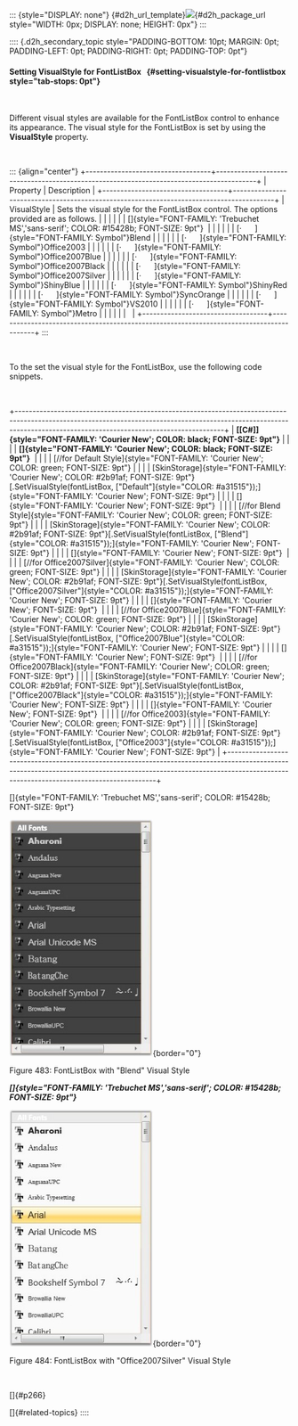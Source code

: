 ::: {style="DISPLAY: none"}
[](ms-xhelp:///?Id=d2h_url_template){#d2h_url_template}![](!package_url!){#d2h_package_url style="WIDTH: 0px; DISPLAY: none; HEIGHT: 0px"}
:::

:::: {.d2h_secondary_topic style="PADDING-BOTTOM: 10pt; MARGIN: 0pt; PADDING-LEFT: 0pt; PADDING-RIGHT: 0pt; PADDING-TOP: 0pt"}
#### Setting VisualStyle for FontListBox   {#setting-visualstyle-for-fontlistbox style="tab-stops: 0pt"}

 

Different visual styles are available for the FontListBox control to enhance its appearance. The visual style for the FontListBox is set by using the **VisualStyle** property.

 

::: {align="center"}
+-----------------------------------+-----------------------------------------------------------------------------------------+
| Property                          | Description                                                                             |
+-----------------------------------+-----------------------------------------------------------------------------------------+
| VisualStyle                       | Sets the visual style for the FontListBox control. The options provided are as follows. |
|                                   |                                                                                         |
|                                   | []{style="FONT-FAMILY: 'Trebuchet MS','sans-serif'; COLOR: #15428b; FONT-SIZE: 9pt"}    |
|                                   |                                                                                         |
|                                   | [·      ]{style="FONT-FAMILY: Symbol"}Blend                                             |
|                                   |                                                                                         |
|                                   | [·      ]{style="FONT-FAMILY: Symbol"}Office2003                                        |
|                                   |                                                                                         |
|                                   | [·      ]{style="FONT-FAMILY: Symbol"}Office2007Blue                                    |
|                                   |                                                                                         |
|                                   | [·      ]{style="FONT-FAMILY: Symbol"}Office2007Black                                   |
|                                   |                                                                                         |
|                                   | [·      ]{style="FONT-FAMILY: Symbol"}Office2007Silver                                  |
|                                   |                                                                                         |
|                                   | [·      ]{style="FONT-FAMILY: Symbol"}ShinyBlue                                         |
|                                   |                                                                                         |
|                                   | [·      ]{style="FONT-FAMILY: Symbol"}ShinyRed                                          |
|                                   |                                                                                         |
|                                   | [·      ]{style="FONT-FAMILY: Symbol"}SyncOrange                                        |
|                                   |                                                                                         |
|                                   | [·      ]{style="FONT-FAMILY: Symbol"}VS2010                                            |
|                                   |                                                                                         |
|                                   | [·      ]{style="FONT-FAMILY: Symbol"}Metro                                             |
|                                   |                                                                                         |
|                                   |                                                                                         |
+-----------------------------------+-----------------------------------------------------------------------------------------+
:::

 

To the set the visual style for the FontListBox, use the following code snippets.

 

+----------------------------------------------------------------------------------------------------------------------------------------------------------------------------------------------------------------------+
| **[\[C#\]]{style="FONT-FAMILY: 'Courier New'; COLOR: black; FONT-SIZE: 9pt"}**                                                                                                                                       |
|                                                                                                                                                                                                                      |
| **[]{style="FONT-FAMILY: 'Courier New'; COLOR: black; FONT-SIZE: 9pt"}**                                                                                                                                             |
|                                                                                                                                                                                                                      |
| [//for Default Style]{style="FONT-FAMILY: 'Courier New'; COLOR: green; FONT-SIZE: 9pt"}                                                                                                                              |
|                                                                                                                                                                                                                      |
| [SkinStorage]{style="FONT-FAMILY: 'Courier New'; COLOR: #2b91af; FONT-SIZE: 9pt"}[.SetVisualStyle(fontListBox, [\"Default\"]{style="COLOR: #a31515"});]{style="FONT-FAMILY: 'Courier New'; FONT-SIZE: 9pt"}          |
|                                                                                                                                                                                                                      |
| []{style="FONT-FAMILY: 'Courier New'; FONT-SIZE: 9pt"}                                                                                                                                                               |
|                                                                                                                                                                                                                      |
| [//for Blend Style]{style="FONT-FAMILY: 'Courier New'; COLOR: green; FONT-SIZE: 9pt"}                                                                                                                                |
|                                                                                                                                                                                                                      |
| [SkinStorage]{style="FONT-FAMILY: 'Courier New'; COLOR: #2b91af; FONT-SIZE: 9pt"}[.SetVisualStyle(fontListBox, [\"Blend\"]{style="COLOR: #a31515"});]{style="FONT-FAMILY: 'Courier New'; FONT-SIZE: 9pt"}            |
|                                                                                                                                                                                                                      |
| []{style="FONT-FAMILY: 'Courier New'; FONT-SIZE: 9pt"}                                                                                                                                                               |
|                                                                                                                                                                                                                      |
| [//for Office2007Silver]{style="FONT-FAMILY: 'Courier New'; COLOR: green; FONT-SIZE: 9pt"}                                                                                                                           |
|                                                                                                                                                                                                                      |
| [SkinStorage]{style="FONT-FAMILY: 'Courier New'; COLOR: #2b91af; FONT-SIZE: 9pt"}[.SetVisualStyle(fontListBox, [\"Office2007Silver\"]{style="COLOR: #a31515"});]{style="FONT-FAMILY: 'Courier New'; FONT-SIZE: 9pt"} |
|                                                                                                                                                                                                                      |
| []{style="FONT-FAMILY: 'Courier New'; FONT-SIZE: 9pt"}                                                                                                                                                               |
|                                                                                                                                                                                                                      |
| [//for Office2007Blue]{style="FONT-FAMILY: 'Courier New'; COLOR: green; FONT-SIZE: 9pt"}                                                                                                                             |
|                                                                                                                                                                                                                      |
| [SkinStorage]{style="FONT-FAMILY: 'Courier New'; COLOR: #2b91af; FONT-SIZE: 9pt"}[.SetVisualStyle(fontListBox, [\"Office2007Blue\"]{style="COLOR: #a31515"});]{style="FONT-FAMILY: 'Courier New'; FONT-SIZE: 9pt"}   |
|                                                                                                                                                                                                                      |
| []{style="FONT-FAMILY: 'Courier New'; FONT-SIZE: 9pt"}                                                                                                                                                               |
|                                                                                                                                                                                                                      |
| [//for Office2007Black]{style="FONT-FAMILY: 'Courier New'; COLOR: green; FONT-SIZE: 9pt"}                                                                                                                            |
|                                                                                                                                                                                                                      |
| [SkinStorage]{style="FONT-FAMILY: 'Courier New'; COLOR: #2b91af; FONT-SIZE: 9pt"}[.SetVisualStyle(fontListBox, [\"Office2007Black\"]{style="COLOR: #a31515"});]{style="FONT-FAMILY: 'Courier New'; FONT-SIZE: 9pt"}  |
|                                                                                                                                                                                                                      |
| []{style="FONT-FAMILY: 'Courier New'; FONT-SIZE: 9pt"}                                                                                                                                                               |
|                                                                                                                                                                                                                      |
| [//for Office2003]{style="FONT-FAMILY: 'Courier New'; COLOR: green; FONT-SIZE: 9pt"}                                                                                                                                 |
|                                                                                                                                                                                                                      |
| [SkinStorage]{style="FONT-FAMILY: 'Courier New'; COLOR: #2b91af; FONT-SIZE: 9pt"}[.SetVisualStyle(fontListBox, [\"Office2003\"]{style="COLOR: #a31515"});]{style="FONT-FAMILY: 'Courier New'; FONT-SIZE: 9pt"}       |
+----------------------------------------------------------------------------------------------------------------------------------------------------------------------------------------------------------------------+

[]{style="FONT-FAMILY: 'Trebuchet MS','sans-serif'; COLOR: #15428b; FONT-SIZE: 9pt"} 

![](ImagesExt/image30_442.jpg){border="0"}

Figure 483: FontListBox with \"Blend\" Visual Style

***[]{style="FONT-FAMILY: 'Trebuchet MS','sans-serif'; COLOR: #15428b; FONT-SIZE: 9pt"}*** 

![](ImagesExt/image30_443.jpg){border="0"}

Figure 484: FontListBox with \"Office2007Silver\" Visual Style

 

[]{#p266} 

[]{#related-topics}
::::
